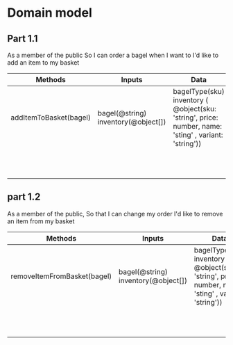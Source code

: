 # Domain model

## Part 1.1
As a member of the public
So I can order a bagel when I want to
I'd like to add an item to my basket

| Methods | Inputs | Data | Scenario | Outputs
| ------ | ------ | ------ | ----- | -----
| addItemToBasket(bagel) | bagel(@string) inventory(@object[]) | bagelType(sku) inventory ( @object(sku: 'string', price: number, name: 'sting' , variant: 'string')) | user adds a bagel to the basket | adds bagelItem(@object) to the basket and update the basket(@object[])
|||| bagel doesn't exist | gives an error@string

## part 1.2
As a member of the public,
So that I can change my order
I'd like to remove an item from my basket

| Methods | Inputs | Data | Scenario | Outputs
| ------ | ------ | ------ | ----- | -----
| removeItemFromBasket(bagel) | bagel(@string) inventory(@object[]) | bagelType(sku) inventory ( @object(sku: 'string', price: number, name: 'sting' , variant: 'string')) | user removes a bagel from the basket | removes the bagelItem(@object) from the basket and updates the basket(@object[])
|||| bagel doesn't exist | gives an error@string
